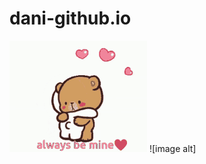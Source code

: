 # dani-github.io
![image alt](https://github.com/Matty6413/dani-github.io/blob/bdd97875aa9dae8c099c61cc9c2d78fdc105655a/IMG_2857.GIF)
![image alt]
